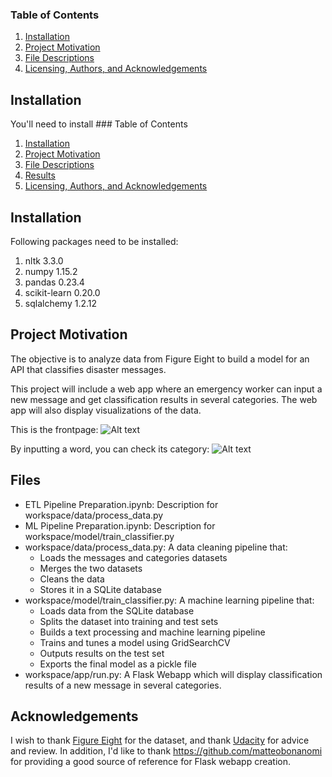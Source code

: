 ### Table of Contents

1. [Installation](#installation)
2. [Project Motivation](#motivation)
3. [File Descriptions](#files)
4. [Licensing, Authors, and Acknowledgements](#licensing)

## Installation <a name="installation"></a>

You'll need to install ### Table of Contents

1. [Installation](#installation)
2. [Project Motivation](#motivation)
3. [File Descriptions](#files)
4. [Results](#results)
5. [Licensing, Authors, and Acknowledgements](#licensing)

## Installation <a name="installation"></a>

Following packages need to be installed:
1. nltk 3.3.0
2. numpy 1.15.2
3. pandas 0.23.4
4. scikit-learn 0.20.0
5. sqlalchemy 1.2.12

## Project Motivation<a name="motivation"></a>

The objective is to analyze data from Figure Eight to build a model for an API that classifies disaster messages.

This project will include a web app where an emergency worker can input a new message and get classification results in several categories. The web app will also display visualizations of the data.

This is the frontpage:
![Alt text](https://github.com/janierkkilae/Disaster-Response-Pipelines/blob/master/Screenshot1.PNG?raw=true "Screenshot1")

By inputting a word, you can check its category:
![Alt text](https://github.com/janierkkilae/Disaster-Response-Pipelines/blob/master/Screenshot2.PNG?raw=true "Screenshot2")

## Files

- ETL Pipeline Preparation.ipynb: Description for workspace/data/process_data.py
- ML Pipeline Preparation.ipynb: Description for workspace/model/train_classifier.py
- workspace/data/process_data.py: A data cleaning pipeline that:
  - Loads the messages and categories datasets
  - Merges the two datasets
  - Cleans the data
  - Stores it in a SQLite database
- workspace/model/train_classifier.py: A machine learning pipeline that:
  - Loads data from the SQLite database
  - Splits the dataset into training and test sets
  - Builds a text processing and machine learning pipeline
  - Trains and tunes a model using GridSearchCV
  - Outputs results on the test set
  - Exports the final model as a pickle file
- workspace/app/run.py: A Flask Webapp which will display classification results of a new message in several categories.

## Acknowledgements

I wish to thank [Figure Eight](https://www.figure-eight.com/) for the dataset, and thank [Udacity](https://www.udacity.com/) for advice and review. In addition, I'd like to thank https://github.com/matteobonanomi for providing a good source of reference for Flask webapp creation.
